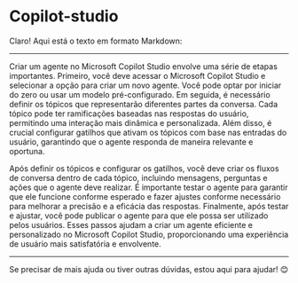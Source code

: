 # Copilot-studio

Claro! Aqui está o texto em formato Markdown:

---

Criar um agente no Microsoft Copilot Studio envolve uma série de etapas importantes. Primeiro, você deve acessar o Microsoft Copilot Studio e selecionar a opção para criar um novo agente. Você pode optar por iniciar do zero ou usar um modelo pré-configurado. Em seguida, é necessário definir os tópicos que representarão diferentes partes da conversa. Cada tópico pode ter ramificações baseadas nas respostas do usuário, permitindo uma interação mais dinâmica e personalizada. Além disso, é crucial configurar gatilhos que ativam os tópicos com base nas entradas do usuário, garantindo que o agente responda de maneira relevante e oportuna.

Após definir os tópicos e configurar os gatilhos, você deve criar os fluxos de conversa dentro de cada tópico, incluindo mensagens, perguntas e ações que o agente deve realizar. É importante testar o agente para garantir que ele funcione conforme esperado e fazer ajustes conforme necessário para melhorar a precisão e a eficácia das respostas. Finalmente, após testar e ajustar, você pode publicar o agente para que ele possa ser utilizado pelos usuários. Esses passos ajudam a criar um agente eficiente e personalizado no Microsoft Copilot Studio, proporcionando uma experiência de usuário mais satisfatória e envolvente.

---

Se precisar de mais ajuda ou tiver outras dúvidas, estou aqui para ajudar! 😊

